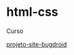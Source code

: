 # html-css
 Curso

<a href="https://pedromontess.github.io/html-css/projetos/projeto-bugdroid/site-bugdroid/android.html" > projeto-site-bugdroid </a>